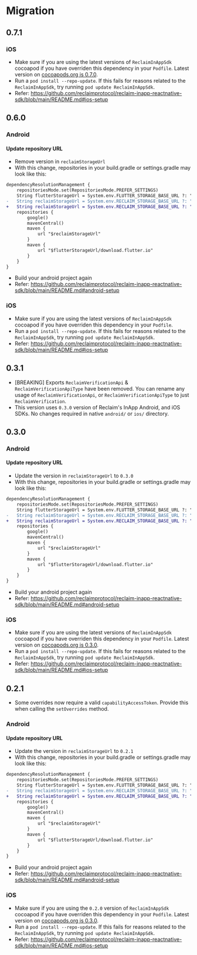 # Migration

## 0.7.1

### iOS

- Make sure if you are using the latest versions of `ReclaimInAppSdk` cocoapod if you have overriden this dependency in your `Podfile`. Latest version on [cocoapods.org is 0.7.0](https://cocoapods.org/pods/ReclaimInAppSdk).
- Run a `pod install --repo-update`. If this fails for reasons related to the `ReclaimInAppSdk`, try running `pod update ReclaimInAppSdk`.
- Refer: https://github.com/reclaimprotocol/reclaim-inapp-reactnative-sdk/blob/main/README.md#ios-setup

## 0.6.0

### Android

#### Update repository URL

- Remove version in `reclaimStorageUrl`
- With this change, repositories in your build.gradle or settings.gradle may look like this:

```diff
dependencyResolutionManagement {
    repositoriesMode.set(RepositoriesMode.PREFER_SETTINGS)
    String flutterStorageUrl = System.env.FLUTTER_STORAGE_BASE_URL ?: "https://storage.googleapis.com"
-   String reclaimStorageUrl = System.env.RECLAIM_STORAGE_BASE_URL ?: "https://reclaim-inapp-sdk.s3.ap-south-1.amazonaws.com/android/0.3.0/repo"
+   String reclaimStorageUrl = System.env.RECLAIM_STORAGE_BASE_URL ?: "https://reclaim-inapp-sdk.s3.ap-south-1.amazonaws.com/android/repo"
    repositories {
        google()
        mavenCentral()
        maven {
            url "$reclaimStorageUrl"
        }
        maven {
            url "$flutterStorageUrl/download.flutter.io"
        }
    }
}
```

- Build your android project again
- Refer: https://github.com/reclaimprotocol/reclaim-inapp-reactnative-sdk/blob/main/README.md#android-setup

### iOS

- Make sure if you are using the latest versions of `ReclaimInAppSdk` cocoapod if you have overriden this dependency in your `Podfile`.
- Run a `pod install --repo-update`. If this fails for reasons related to the `ReclaimInAppSdk`, try running `pod update ReclaimInAppSdk`.
- Refer: https://github.com/reclaimprotocol/reclaim-inapp-reactnative-sdk/blob/main/README.md#ios-setup

## 0.3.1

- [BREAKING] Exports `ReclaimVerificationApi` & `ReclaimVerificationApiType` have been removed. You can rename any usage of `ReclaimVerificationApi`, or `ReclaimVerificationApiType` to just `ReclaimVerification`.
- This version uses `0.3.0` version of Reclaim's InApp Android, and iOS SDKs. No changes required in native `android/` or `ios/` directory.

## 0.3.0

### Android

#### Update repository URL

- Update the version in `reclaimStorageUrl` to `0.3.0`
- With this change, repositories in your build.gradle or settings.gradle may look like this:

```diff
dependencyResolutionManagement {
    repositoriesMode.set(RepositoriesMode.PREFER_SETTINGS)
    String flutterStorageUrl = System.env.FLUTTER_STORAGE_BASE_URL ?: "https://storage.googleapis.com"
-   String reclaimStorageUrl = System.env.RECLAIM_STORAGE_BASE_URL ?: "https://reclaim-inapp-sdk.s3.ap-south-1.amazonaws.com/android/0.2.1/repo"
+   String reclaimStorageUrl = System.env.RECLAIM_STORAGE_BASE_URL ?: "https://reclaim-inapp-sdk.s3.ap-south-1.amazonaws.com/android/0.3.0/repo"
    repositories {
        google()
        mavenCentral()
        maven {
            url "$reclaimStorageUrl"
        }
        maven {
            url "$flutterStorageUrl/download.flutter.io"
        }
    }
}
```

- Build your android project again
- Refer: https://github.com/reclaimprotocol/reclaim-inapp-reactnative-sdk/blob/main/README.md#android-setup

### iOS

- Make sure if you are using the latest versions of `ReclaimInAppSdk` cocoapod if you have overriden this dependency in your `Podfile`. Latest version on [cocoapods.org is 0.3.0](https://cocoapods.org/pods/ReclaimInAppSdk).
- Run a `pod install --repo-update`. If this fails for reasons related to the `ReclaimInAppSdk`, try running `pod update ReclaimInAppSdk`.
- Refer: https://github.com/reclaimprotocol/reclaim-inapp-reactnative-sdk/blob/main/README.md#ios-setup

## 0.2.1

- Some overrides now require a valid `capabilityAccessToken`. Provide this when calling the `setOverrides` method.

### Android

#### Update repository URL

- Update the version in `reclaimStorageUrl` to `0.2.1`
- With this change, repositories in your build.gradle or settings.gradle may look like this:

```diff
dependencyResolutionManagement {
    repositoriesMode.set(RepositoriesMode.PREFER_SETTINGS)
    String flutterStorageUrl = System.env.FLUTTER_STORAGE_BASE_URL ?: "https://storage.googleapis.com"
-   String reclaimStorageUrl = System.env.RECLAIM_STORAGE_BASE_URL ?: "https://reclaim-inapp-sdk.s3.ap-south-1.amazonaws.com/android/0.1.2/repo"
+   String reclaimStorageUrl = System.env.RECLAIM_STORAGE_BASE_URL ?: "https://reclaim-inapp-sdk.s3.ap-south-1.amazonaws.com/android/0.2.1/repo"
    repositories {
        google()
        mavenCentral()
        maven {
            url "$reclaimStorageUrl"
        }
        maven {
            url "$flutterStorageUrl/download.flutter.io"
        }
    }
}
```

- Build your android project again
- Refer: https://github.com/reclaimprotocol/reclaim-inapp-reactnative-sdk/blob/main/README.md#android-setup

### iOS

- Make sure if you are using the `0.2.0` version of `ReclaimInAppSdk` cocoapod if you have overriden this dependency in your `Podfile`. Latest version on [cocoapods.org is 0.3.0](https://cocoapods.org/pods/ReclaimInAppSdk).
- Run a `pod install --repo-update`. If this fails for reasons related to the `ReclaimInAppSdk`, try running `pod update ReclaimInAppSdk`.
- Refer: https://github.com/reclaimprotocol/reclaim-inapp-reactnative-sdk/blob/main/README.md#ios-setup